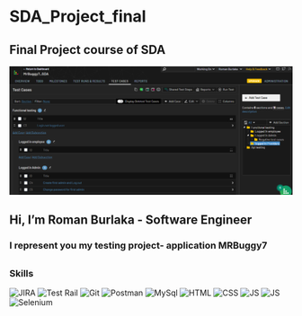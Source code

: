# SDA_Project_final
## Final Project course of SDA

![Header](SDA_Project.png)
## Hi, I’m Roman Burlaka - Software Engineer
### I represent you my testing project-  application MRBuggy7

##
##

### Skills
![JIRA](https://img.shields.io/badge/-JIRA-0e098c?style=for-the-badge&logo=Jira)
![Test Rail](https://img.shields.io/badge/-TestRail-358c09?style=for-the-badge&logo=TestRail)
![Git](https://img.shields.io/badge/-Git/GitHub-000?style=for-the-badge&logo=GitHub)
![Postman](https://img.shields.io/badge/-Postman-8c4809?style=for-the-badge&logo=PostMan)
![MySql](https://img.shields.io/badge/-MySql-0e019f?style=for-the-badge&logo=MySql)
![HTML](https://img.shields.io/badge/-HTML-D0D0D0?style=for-the-badge&logo=HTML5)
![CSS](https://img.shields.io/badge/-SCC-2FA5D9?style=for-the-badge&logo=CSS3)
![JS](https://img.shields.io/badge/-JavaScript-000?style=for-the-badge&logo=JavaScript)
![JS](https://img.shields.io/badge/-PHP-000?style=for-the-badge&logo=PHP)
![Selenium](https://img.shields.io/badge/-Java(Selenium)-fff?style=for-the-badge&logo=Selenium)

